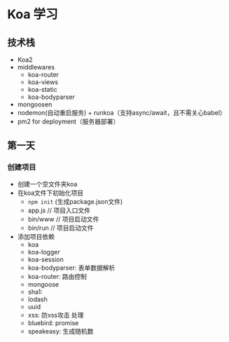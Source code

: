 # Koa 学习

## 技术栈
 * Koa2
 * middlewares
    - koa-router
    - koa-views
    - koa-static
    - koa-bodyparser
 * mongoosen
 * nodemon(自动重启服务) + runkoa（支持async/await，且不需关心babel）
 * pm2 for deployment（服务器部署）

## 第一天
### 创建项目
 * 创建一个空文件夹koa
 * 在koa文件下初始化项目 
    - `npm init` (生成package.json文件)
    - app.js   // 项目入口文件
    - bin/www   // 项目启动文件
    - bin/run   // 项目启动文件
 * 添加项目依赖
    - koa 
    - koa-logger 
    - koa-session
    - koa-bodyparser: 表单数据解析
    - koa-router: 路由控制
    - mongoose
    - sha1: 
    - lodash
    - uuid
    - xss: 防xss攻击 处理
    - bluebird: promise
    - speakeasy: 生成随机数
 